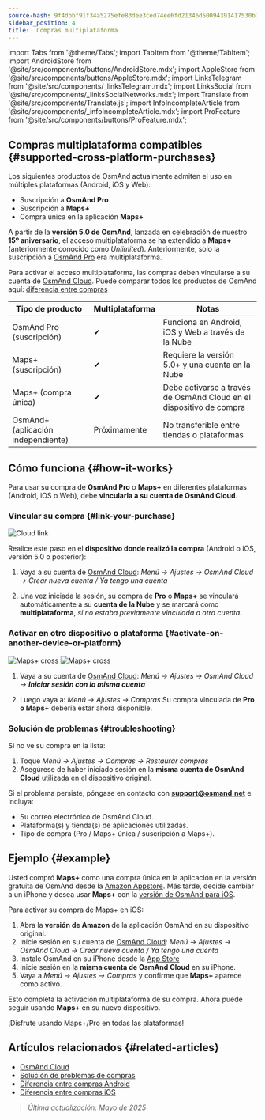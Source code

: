 ```yaml
---
source-hash: 9f4dbbf91f34a5275efe83dee3ced74ee6fd21346d50094391417530b145a93e
sidebar_position: 4
title:  Compras multiplataforma
---
```

import Tabs from '@theme/Tabs';
import TabItem from '@theme/TabItem';
import AndroidStore from '@site/src/components/buttons/AndroidStore.mdx';
import AppleStore from '@site/src/components/buttons/AppleStore.mdx';
import LinksTelegram from '@site/src/components/_linksTelegram.mdx';
import LinksSocial from '@site/src/components/_linksSocialNetworks.mdx';
import Translate from '@site/src/components/Translate.js';
import InfoIncompleteArticle from '@site/src/components/_infoIncompleteArticle.mdx';
import ProFeature from '@site/src/components/buttons/ProFeature.mdx';



## Compras multiplataforma compatibles {#supported-cross-platform-purchases}

Los siguientes productos de OsmAnd actualmente admiten el uso en múltiples plataformas (Android, iOS y Web):

- Suscripción a **OsmAnd Pro**
- Suscripción a **Maps+**
- Compra única en la aplicación **Maps+**

A partir de la **versión 5.0 de OsmAnd**, lanzada en celebración de nuestro **15º aniversario**, el acceso multiplataforma se ha extendido a **Maps+** (anteriormente conocido como *Unlimited*). Anteriormente, solo la suscripción a [OsmAnd Pro](../personal/osmand-cloud.md#cross-platform) era multiplataforma.

Para activar el acceso multiplataforma, las compras deben vincularse a su cuenta de [OsmAnd Cloud](../personal/osmand-cloud.md#login).
Puede comparar todos los productos de OsmAnd aquí: [diferencia entre compras](https://osmand.net/docs/user/purchases/android/#difference-between-purchases)

| Tipo de producto | Multiplataforma | Notas |
|-----------------------------|----------------|-------|
| OsmAnd Pro (suscripción) | ✔ | Funciona en Android, iOS y Web a través de la Nube |
| Maps+ (suscripción) | ✔ | Requiere la versión 5.0+ y una cuenta en la Nube |
| Maps+ (compra única) | ✔ | Debe activarse a través de OsmAnd Cloud en el dispositivo de compra |
| OsmAnd+ (aplicación independiente) | Próximamente | No transferible entre tiendas o plataformas |


## Cómo funciona {#how-it-works}

Para usar su compra de **OsmAnd Pro** o **Maps+** en diferentes plataformas (Android, iOS o Web), debe **vincularla a su cuenta de OsmAnd Cloud**.

### Vincular su compra {#link-your-purchase}

![Cloud link](@site/static/img/purchases/cloud_activation.png)

Realice este paso en el **dispositivo donde realizó la compra** (Android o iOS, versión 5.0 o posterior):

1. Vaya a su cuenta de [OsmAnd Cloud](../personal/osmand-cloud.md#login):
   _Menú → Ajustes → OsmAnd Cloud → Crear nueva cuenta / Ya tengo una cuenta_

2. Una vez iniciada la sesión, su compra de **Pro** o **Maps+** se vinculará automáticamente a su **cuenta de la Nube** y se marcará como **multiplataforma**, *si no estaba previamente vinculada a otra cuenta.*



### Activar en otro dispositivo o plataforma {#activate-on-another-device-or-platform}

![Maps+ cross](@site/static/img/purchases/cross_purchase.png)
![Maps+ cross](@site/static/img/purchases/cross_purchase_1.png)

1. Vaya a su cuenta de [OsmAnd Cloud](../personal/osmand-cloud.md#login):
   *Menú → Ajustes → OsmAnd Cloud →* ***Iniciar sesión con la misma cuenta***

2. Luego vaya a:
   *Menú → Ajustes → Compras*
   Su compra vinculada de **Pro o Maps+** debería estar ahora disponible.


### Solución de problemas {#troubleshooting}

Si no ve su compra en la lista:

1. Toque *Menú → Ajustes → Compras → Restaurar compras*
2. Asegúrese de haber iniciado sesión en la **misma cuenta de OsmAnd Cloud** utilizada en el dispositivo original.

Si el problema persiste, póngase en contacto con **support@osmand.net** e incluya:

- Su correo electrónico de OsmAnd Cloud.
- Plataforma(s) y tienda(s) de aplicaciones utilizadas.
- Tipo de compra (Pro / Maps+ única / suscripción a Maps+).


## Ejemplo {#example}

Usted compró **Maps+** como una compra única en la aplicación en la versión gratuita de OsmAnd desde la [Amazon Appstore](https://www.amazon.com/OsmAnd-Maps-Navigation/dp/B00D0SA8I8).
Más tarde, decide cambiar a un iPhone y desea usar **Maps+** con la [versión de OsmAnd para iOS](https://apps.apple.com/app/osmand-maps-travel-navigate/id934850257).

Para activar su compra de Maps+ en iOS:

1. Abra la **versión de Amazon** de la aplicación OsmAnd en su dispositivo original.
2. Inicie sesión en su cuenta de [OsmAnd Cloud](../personal/osmand-cloud.md#login):
   *Menú → Ajustes → OsmAnd Cloud → Crear nueva cuenta / Ya tengo una cuenta*
3. Instale OsmAnd en su iPhone desde la [App Store](https://apps.apple.com/app/osmand-maps-travel-navigate/id934850257)
4. Inicie sesión en la **misma cuenta de OsmAnd Cloud** en su iPhone.
5. Vaya a *Menú → Ajustes → Compras* y confirme que **Maps+** aparece como activo.

Esto completa la activación multiplataforma de su compra. Ahora puede seguir usando **Maps+** en su nuevo dispositivo.

¡Disfrute usando Maps+/Pro en todas las plataformas!


## Artículos relacionados {#related-articles}

- [OsmAnd Cloud](../personal/osmand-cloud.md)
- [Solución de problemas de compras](../troubleshooting/purchases_payments.md)
- [Diferencia entre compras Android](./android.md#difference-between-purchases-android)
- [Diferencia entre compras iOS](./ios.md#difference-between-purchases-ios)

> *Última actualización: Mayo de 2025*